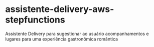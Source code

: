 # assistente-delivery-aws-stepfunctions
Assistente Delivery para sugestionar ao usuário acompanhamentos e lugares para uma experiência gastronômica romântica
